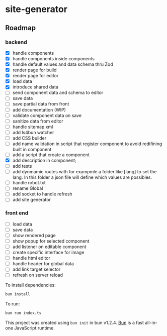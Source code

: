 # site-generator

## Roadmap

### backend
- [X] handle components
- [X] handle components inside components
- [X] handle default values and data schema thru Zod
- [X] render page for build
- [X] render page for editor
- [X] load data
- [X] introduce shared data
- [ ] send component data and schema to editor
- [ ] save data
- [ ] save partial data from front
- [ ] add documentation (WIP)
- [ ] validate component data on save
- [ ] sanitize data from editor
- [ ] handle sitemap.xml
- [ ] add ls4bun watcher
- [ ] add CSS builder
- [ ] add name validation in script that register component to avoid redifining built in component
- [ ] add a script that create a component
- [X] add description in component;
- [ ] add tests
- [ ] add dynmamic routes with for exampmle a folder like [lang] to set the lang. In this folder a json file will define which values are possibles.
- [ ] handle robot.txt
- [ ] rename Global
- [ ] add socket to handle refresh
- [ ] add site generator

### front end
- [ ] load data
- [ ] save data
- [ ] show rendered page
- [ ] show popup for selected component
- [ ] add listener on editable component
- [ ] create specific interface for image
- [ ] handle html editor
- [ ] handle header for global data
- [ ] add link target selector
- [ ] refresh on server reload

To install dependencies:

```bash
bun install
```

To run:

```bash
bun run index.ts
```

This project was created using `bun init` in bun v1.2.4. [Bun](https://bun.sh) is a fast all-in-one JavaScript runtime.
